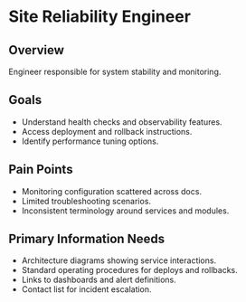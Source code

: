 # Site Reliability Engineer

## Overview
Engineer responsible for system stability and monitoring.

## Goals
- Understand health checks and observability features.
- Access deployment and rollback instructions.
- Identify performance tuning options.

## Pain Points
- Monitoring configuration scattered across docs.
- Limited troubleshooting scenarios.
- Inconsistent terminology around services and modules.

## Primary Information Needs
- Architecture diagrams showing service interactions.
- Standard operating procedures for deploys and rollbacks.
- Links to dashboards and alert definitions.
- Contact list for incident escalation.
